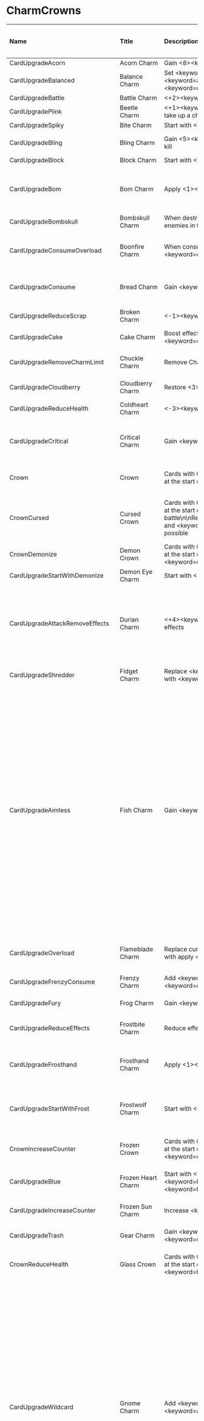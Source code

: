 # CharmCrowns

| Name                             | Title              | Description                                                                                                                                         |   Tier | Attack Effect   | Effect (Simple Effects Not Shown)              | Trait            | Script                                                                                                         | Target Constraints                                                                                                                                                                                                                                                     | Notes    |
|:---------------------------------|:-------------------|:----------------------------------------------------------------------------------------------------------------------------------------------------|-------:|:----------------|:-----------------------------------------------|:-----------------|:---------------------------------------------------------------------------------------------------------------|:-----------------------------------------------------------------------------------------------------------------------------------------------------------------------------------------------------------------------------------------------------------------------|:---------|
| CardUpgradeAcorn                 | Acorn Charm        | Gain <8><keyword=shell>                                                                                                                             |      2 | nan             | Shell(8)                                       | nan              | nan                                                                                                            | Can Be Hit                                                                                                                                                                                                                                                             | nan      |
| CardUpgradeBalanced              | Balance Charm      | Set <keyword=health>, <keyword=attack> and <keyword=counter> to <3>                                                                                 |      2 | nan             | nan                                            | nan              | nan                                                                                                            | nan                                                                                                                                                                                                                                                                    | nan      |
| CardUpgradeBattle                | Battle Charm       | <+2><keyword=attack>                                                                                                                                |      2 | nan             | nan                                            | nan              | nan                                                                                                            | nan                                                                                                                                                                                                                                                                    | nan      |
| CardUpgradePlink                 | Beetle Charm       | <+1><keyword=attack>\nDoes not take up a charm slot                                                                                                 |      2 | nan             | nan                                            | nan              | nan                                                                                                            | nan                                                                                                                                                                                                                                                                    | nan      |
| CardUpgradeSpiky                 | Bite Charm         | Start with <3><keyword=teeth>                                                                                                                       |      2 | nan             | Teeth(3)                                       | nan              | nan                                                                                                            | Can Be Hit                                                                                                                                                                                                                                                             | nan      |
| CardUpgradeBling                 | Bling Charm        | Gain <5><keyword=blings> from each kill                                                                                                             |      1 | nan             | On Kill Apply Gold To Self(5)                  | nan              | nan                                                                                                            | Does Kill                                                                                                                                                                                                                                                              | nan      |
| CardUpgradeBlock                 | Block Charm        | Start with <1><keyword=block>                                                                                                                       |      2 | nan             | Block(1)                                       | nan              | nan                                                                                                            | Can Be Hit                                                                                                                                                                                                                                                             | nan      |
| CardUpgradeBom                   | Bom Charm          | Apply <1><keyword=weakness>                                                                                                                         |      2 | Weakness(1)     | nan                                            | nan              | nan                                                                                                            | Does Trigger, Does Not Play On Slot, Plays On Board                                                                                                                                                                                                                    | nan      |
| CardUpgradeBombskull             | Bombskull Charm    | When destroyed, deal <8> damage to enemies in the row                                                                                               |      2 | nan             | nan                                            | Explode(8)       | nan                                                                                                            | Is Unit, Can Be Hit                                                                                                                                                                                                                                                    | nan      |
| CardUpgradeConsumeOverload       | Boonfire Charm     | When consumed, apply <2><keyword=overload> to all enemies                                                                                           |      2 | nan             | When Consumed Apply Overload To Enemies(2)     | nan              | nan                                                                                                            | Has Consume                                                                                                                                                                                                                                                            | nan      |
| CardUpgradeConsume               | Bread Charm        | Gain <keyword=consume>                                                                                                                              |     -2 | nan             | nan                                            | Consume          | nan                                                                                                            | Does Not Have Consume, Is Item                                                                                                                                                                                                                                         | nan      |
| CardUpgradeReduceScrap           | Broken Charm       | <-1><keyword=scrap>                                                                                                                                 |     -2 | nan             | nan                                            | nan              | Reduce Scrap (1)                                                                                               | Scrap More Than 1                                                                                                                                                                                                                                                      | nan      |
| CardUpgradeCake                  | Cake Charm         | Boost effects by <4> and gain <keyword=consume>                                                                                                     |      2 | nan             | nan                                            | Consume          | nan                                                                                                            | Is Item, Can Be Boosted                                                                                                                                                                                                                                                | nan      |
| CardUpgradeRemoveCharmLimit      | Chuckle Charm      | Remove Charm limit                                                                                                                                  |      2 | nan             | nan                                            | nan              | Add Charm Slots (100)                                                                                          | nan                                                                                                                                                                                                                                                                    | nan      |
| CardUpgradeCloudberry            | Cloudberry Charm   | Restore <3><keyword=health> on kill                                                                                                                 |      2 | nan             | On Kill Heal To Self(3)                        | nan              | nan                                                                                                            | Has Health, Does Kill                                                                                                                                                                                                                                                  | nan      |
| CardUpgradeReduceHealth          | Coldheart Charm    | <-3><keyword=health>                                                                                                                                |     -2 | nan             | nan                                            | nan              | nan                                                                                                            | Health More Than 3                                                                                                                                                                                                                                                     | nan      |
| CardUpgradeCritical              | Critical Charm     | Gain <keyword=combo>                                                                                                                                |      2 | nan             | nan                                            | Combo            | nan                                                                                                            | Can Be Boosted, Is Item, Does Not Have Combo                                                                                                                                                                                                                           | nan      |
| Crown                            | Crown              | Cards with Crowns are always played at the start of battle                                                                                          |      0 | nan             | nan                                            | nan              | nan                                                                                                            | Can Take Crown, Play Type Not None                                                                                                                                                                                                                                     | nan      |
| CrownCursed                      | Cursed Crown       | Cards with Crowns are always played at the start of battle\n\nReduces\n<keyword=attack> and <keyword=health> by <1> if possible <Cannot be removed> |      0 | nan             | nan                                            | nan              | Reduce Health (1), Reduce Damage (1)                                                                           | Can Take Crown, Play Type Not None                                                                                                                                                                                                                                     | nan      |
| CrownDemonize                    | Demon Crown        | Cards with Crowns are always played at the start of battle\n\nStart with <1><keyword=demonize>\n<Cannot be removed>                                 |      0 | nan             | Demonize(1)                                    | nan              | nan                                                                                                            | Can Take Crown, Can Be Hit                                                                                                                                                                                                                                             | [unused] |
| CardUpgradeStartWithDemonize     | Demon Eye Charm    | Start with <1><keyword=demonize>                                                                                                                    |     -2 | nan             | Demonize(1)                                    | nan              | nan                                                                                                            | Can Be Hit, Has Health                                                                                                                                                                                                                                                 | nan      |
| CardUpgradeAttackRemoveEffects   | Durian Charm       | <+4><keyword=attack>\nRemove all effects                                                                                                            |      2 | nan             | Remove Effects(1)                              | nan              | Remove All Attack Effects, Remove All Passive Effects, Remove All Traits                                       | Does Damage                                                                                                                                                                                                                                                            | nan      |
| CardUpgradeShredder              | Fidget Charm       | Replace <keyword=recycle> effects with <keyword=trash> and vice versa                                                                               |      2 | nan             | nan                                            | nan              | Swap Recycle & Trash                                                                                           | Has Recyle Or Trash, Is Item                                                                                                                                                                                                                                           | nan      |
| CardUpgradeAimless               | Fish Charm         | Gain <keyword=aimless>                                                                                                                              |     -2 | nan             | nan                                            | Aimless          | nan                                                                                                            | Does Not Have Barrage, Does Not Have Longshot, Is Unit Or Needs Target, Does Attack, Plays On Board, Does Not Play On Slot, Does Not Have Instant Summon Copy, Does Not Have Instant Summon Copy Of Enemy, Does Not Have Sacrifice Ally, Does Not Have Hit All Enemies | nan      |
| CardUpgradeOverload              | Flameblade Charm   | Replace current <keyword=attack> with apply <keyword=overload>                                                                                      |      2 | nan             | nan                                            | nan              | Replace Attack With Apply Overload                                                                             | Attack More Than 0                                                                                                                                                                                                                                                     | nan      |
| CardUpgradeFrenzyConsume         | Frenzy Charm       | Add <x2><keyword=frenzy> and gain <keyword=consume>                                                                                                 |      2 | nan             | MultiHit(2)                                    | Consume          | nan                                                                                                            | Is Item                                                                                                                                                                                                                                                                | nan      |
| CardUpgradeFury                  | Frog Charm         | Gain <keyword=fury 4>                                                                                                                               |      1 | nan             | nan                                            | Fury(4)          | nan                                                                                                            | Is Unit, Does Damage                                                                                                                                                                                                                                                   | nan      |
| CardUpgradeReduceEffects         | Frostbite Charm    | Reduce effects by <1>                                                                                                                               |     -2 | nan             | nan                                            | nan              | nan                                                                                                            | Effects More Than 1                                                                                                                                                                                                                                                    | nan      |
| CardUpgradeFrosthand             | Frosthand Charm    | Apply <1><keyword=frost>                                                                                                                            |      1 | Frost(1)        | nan                                            | nan              | nan                                                                                                            | Does Trigger, Does Not Play On Slot, Plays On Board                                                                                                                                                                                                                    | nan      |
| CardUpgradeStartWithFrost        | Frostwolf Charm    | Start with <4><keyword=frost>                                                                                                                       |     -2 | nan             | Frost(4)                                       | nan              | nan                                                                                                            | Does Damage, Attack More Than 0                                                                                                                                                                                                                                        | nan      |
| CrownIncreaseCounter             | Frozen Crown       | Cards with Crowns are always played at the start of battle\n\nIncrease <keyword=counter> by <1>\n\n<Cannot be removed>                              |      0 | nan             | nan                                            | nan              | nan                                                                                                            | Can Take Crown, Max Counter More Than 0                                                                                                                                                                                                                                | [unused] |
| CardUpgradeBlue                  | Frozen Heart Charm | Start with <2><keyword=block>\nReduce <keyword=health> to <1>                                                                                       |      2 | nan             | Block(2)                                       | nan              | nan                                                                                                            | Can Be Hit                                                                                                                                                                                                                                                             | nan      |
| CardUpgradeIncreaseCounter       | Frozen Sun Charm   | Increase <keyword=counter> by <1>                                                                                                                   |     -2 | nan             | nan                                            | nan              | nan                                                                                                            | Max Counter More Than 0                                                                                                                                                                                                                                                | nan      |
| CardUpgradeTrash                 | Gear Charm         | Gain <keyword=trash 1> and <keyword=draw 1>                                                                                                         |      0 | nan             | nan                                            | Trash,Draw       | nan                                                                                                            | Does Trigger                                                                                                                                                                                                                                                           | nan      |
| CrownReduceHealth                | Glass Crown        | Cards with Crowns are always played at the start of battle\n\n<-2><keyword=health>\n\n<Cannot be removed>                                           |      0 | nan             | nan                                            | nan              | nan                                                                                                            | Can Take Crown, Health More Than 2                                                                                                                                                                                                                                     | [unused] |
| CardUpgradeWildcard              | Gnome Charm        | Add <x1><keyword=frenzy> and gain <keyword=aimless>                                                                                                 |      2 | nan             | MultiHit(1)                                    | Aimless          | nan                                                                                                            | Does Not Have Barrage, Does Not Have Longshot, Is Unit Or Needs Target, Does Attack, Plays On Board, Does Not Play On Slot, Does Not Have Instant Summon Copy, Does Not Have Instant Summon Copy Of Enemy, Does Not Have Sacrifice Ally, Does Not Have Hit All Enemies | nan      |
| CardUpgradeDemonize              | Goat Charm         | Apply <1><keyword=demonize>                                                                                                                         |      2 | Demonize(1)     | nan                                            | nan              | nan                                                                                                            | Does Trigger, Does Not Play On Slot, Plays On Board                                                                                                                                                                                                                    | nan      |
| CrownTakeBlings                  | Gobling Crown      | Cards with Crowns are always played at the start of battle\n\nTake <1><keyword=blings> when triggering\n\n<Cannot be removed>                       |      0 | nan             | Pre Turn Take Gold(1)                          | nan              | nan                                                                                                            | Can Take Crown, Does Trigger                                                                                                                                                                                                                                           | [unused] |
| CardUpgradeGreed                 | Greed Charm        | Gain <keyword=greed>                                                                                                                                |      2 | nan             | nan                                            | Greed            | nan                                                                                                            | Does Not Have Greed, Does Damage                                                                                                                                                                                                                                       | nan      |
| CardUpgradeHeart                 | Heart Charm        | <+5><keyword=health>                                                                                                                                |      2 | nan             | nan                                            | nan              | nan                                                                                                            | Has Health                                                                                                                                                                                                                                                             | nan      |
| CardUpgradePig                   | Hog Charm          | Gain <keyword=pigheaded>\n<+7><keyword=health>                                                                                                      |      2 | nan             | nan                                            | Pigheaded        | nan                                                                                                            | Has Health, Is Not Miniboss                                                                                                                                                                                                                                            | nan      |
| CrownHogheaded                   | Hog Crown          | Cards with Crowns are always played at the start of battle\n\nGain <keyword=pigheaded>\n\n<Cannot be removed>                                       |      0 | nan             | nan                                            | Pigheaded        | nan                                                                                                            | Can Take Crown, Is Unit                                                                                                                                                                                                                                                | [unused] |
| CardUpgradeHook                  | Hook Charm         | Gain <keyword=pull 2>                                                                                                                               |      0 | nan             | nan                                            | Pull(2)          | nan                                                                                                            | Does Not Have Barrage, Does Trigger, Does Not Play On Slot, Plays On Board, Needs Target                                                                                                                                                                               | nan      |
| CardUpgradeHeartburn             | Jewelberry Charm   | Gain <keyword=heartburn>                                                                                                                            |      2 | nan             | nan                                            | Heartburn        | nan                                                                                                            | Has Health                                                                                                                                                                                                                                                             | nan      |
| CardUpgradeBootleg               | Jimbo Charm        | <keyword=health><keyword=attack><keyword=counter> are randomized between <2> and <5>                                                                |      2 | nan             | nan                                            | nan              | Set Health (2-5), Set Counter (2-5), Set Damage (2-5)                                                          | Does Damage, Has Health, Max Counter More Than 0                                                                                                                                                                                                                       | nan      |
| CardUpgradeEffigy                | Lamb Charm         | Gain <keyword=effigy 2>                                                                                                                             |      2 | nan             | nan                                            | Effigy(2)        | nan                                                                                                            | Does Summon                                                                                                                                                                                                                                                            | nan      |
| CardUpgradeReduceFrenzy          | Lazy Charm         | Reduce <keyword=frenzy> by <x1>                                                                                                                     |     -2 | nan             | nan                                            | nan              | Reduce Frenzy (1)                                                                                              | Has Frenzy                                                                                                                                                                                                                                                             | nan      |
| CardUpgradeBoost                 | Lumin Ring         | Boost effects by <1>                                                                                                                                |      2 | nan             | nan                                            | nan              | nan                                                                                                            | Can Be Boosted                                                                                                                                                                                                                                                         | nan      |
| CardUpgradeMime                  | Mime Charm         | Replace effects with those of a random <Companion> in your deck or reserve                                                                          |      2 | nan             | nan                                            | nan              | Remove All Attack Effects, Remove All Passive Effects, Remove All Traits, Copy Effects From Other Ally In Deck | Is Leader Or Companion                                                                                                                                                                                                                                                 | nan      |
| CardUpgradeFrenzyReduceAttack    | Moko Charm         | Add <x1><keyword=frenzy>\n<-1><keyword=attack>\n<-1><keyword=health>                                                                                |      2 | nan             | MultiHit(1)                                    | nan              | nan                                                                                                            | Attack More Than 0, Health More Than 1                                                                                                                                                                                                                                 | nan      |
| CardUpgradeAttackConsume         | Molten Egg Charm   | Gain <keyword=consume>\n<+5><keyword=attack>                                                                                                        |      2 | nan             | nan                                            | Consume          | nan                                                                                                            | Does Damage, Does Not Have Consume, Is Item                                                                                                                                                                                                                            | nan      |
| CardUpgradeAttackIncreaseCounter | Moose Charm        | Increase <keyword=counter> by <1>\n<+3><keyword=attack>                                                                                             |      2 | nan             | nan                                            | nan              | nan                                                                                                            | Does Damage, Max Counter More Than 0                                                                                                                                                                                                                                   | nan      |
| CardUpgradeMuncher               | Muncher Charm      | Permanently destroy the card when this is equipped                                                                                                  |      2 | nan             | nan                                            | nan              | Destroy Card                                                                                                   | Is Not Leader, Is In Deck Or Reserve                                                                                                                                                                                                                                   | nan      |
| CardUpgradeNoomlin               | Noomlin Charm      | Gain <keyword=noomlin>                                                                                                                              |      2 | nan             | nan                                            | Noomlin          | nan                                                                                                            | Does Not Have Noomlin, Is Not Leader                                                                                                                                                                                                                                   | nan      |
| CardUpgradeHeartmist             | Nourish Charm      | When hit, restore <keyword=health> by <1>                                                                                                           |      2 | nan             | When Hit Heal Self(1)                          | nan              | nan                                                                                                            | Can Be Hit, Has Health                                                                                                                                                                                                                                                 | nan      |
| CardUpgradeStartWithSnow         | Ooba Charm         | Start with <3><keyword=snow>                                                                                                                        |     -2 | nan             | Snow(3)                                        | nan              | nan                                                                                                            | Does Trigger, Has Reaction OR Counter                                                                                                                                                                                                                                  | nan      |
| CardUpgradeSnowImmune            | Pengu Charm        | When <keyword=snow>'d, gain equal <keyword=attack>                                                                                                  |      0 | nan             | When Snow Applied To Self Gain Equal Attack(1) | nan              | nan                                                                                                            | Is Unit, Is Not Immune To Snow, Does Trigger, Does Damage                                                                                                                                                                                                              | nan      |
| CardUpgradeShellBecomesSpice     | Peppernut Charm    | Replace <keyword=shell> effects with <keyword=spice> and vice versa                                                                                 |      2 | nan             | nan                                            | nan              | Swap Effects Based On Shell & Spice                                                                            | Has Effect Based On Shell Or Spice, Does Not Have Effect Based On Shell And Spice                                                                                                                                                                                      | nan      |
| CardUpgradeDraw                  | Pinch Charm        | Gain <keyword=draw 2> on kill                                                                                                                       |      2 | nan             | On Kill Draw(2)                                | nan              | nan                                                                                                            | Does Kill                                                                                                                                                                                                                                                              | nan      |
| CardUpgradeBarrage               | Pomegranate Charm  | Gain <keyword=barrage> and reduce <keyword=attack> by <2>                                                                                           |      2 | nan             | nan                                            | Barrage          | nan                                                                                                            | Does Not Have Aimless, Does Not Have Longshot, Attack More Than 1, Needs Target                                                                                                                                                                                        | nan      |
| CardUpgradePunchfist             | Punchfist Charm    | Gain <keyword=smackback>                                                                                                                            |      2 | nan             | nan                                            | Smackback        | nan                                                                                                            | Can Be Hit, Is Unit, Does Trigger                                                                                                                                                                                                                                      | nan      |
| CardUpgradeAttackAndHealth       | Raspberry Charm    | <+1><keyword=attack>\n<+3><keyword=health>                                                                                                          |      1 | nan             | nan                                            | nan              | nan                                                                                                            | Does Damage, Has Health                                                                                                                                                                                                                                                | nan      |
| CardUpgradeCrush                 | Recycle Charm      | Gain <keyword=recycle 1>\n<+4><keyword=attack>                                                                                                      |      1 | nan             | nan                                            | Recycle          | nan                                                                                                            | Does Trigger, Is Item                                                                                                                                                                                                                                                  | nan      |
| CardUpgradeFlameberry            | Scorchberry Charm  | Reduce <keyword=health> by half\nIncrease <keyword=attack> equal to <keyword=health>                                                                |      2 | nan             | nan                                            | nan              | Multiply Health by 0.5, Add Damage Equal To Health                                                             | Has Health, Does Damage                                                                                                                                                                                                                                                | nan      |
| CardUpgradeScrap                 | Scrap Charm        | Add <1><keyword=scrap>                                                                                                                              |      1 | nan             | Scrap(1)                                       | nan              | nan                                                                                                            | Is Unit, Has Scrap                                                                                                                                                                                                                                                     | nan      |
| CardUpgradeShadeClay             | Shade Slug         | Apply the same effect as the last <Charm> applied to the card                                                                                       |      2 | nan             | nan                                            | nan              | Copy Previous Charm                                                                                            | Has Charm (1)                                                                                                                                                                                                                                                          | nan      |
| CardUpgradeShellOnKill           | Shield Charm       | Gain <3><keyword=shell> on kill                                                                                                                     |      2 | nan             | On Kill Apply Shell To Self(3)                 | nan              | nan                                                                                                            | Is Unit, Does Kill                                                                                                                                                                                                                                                     | nan      |
| CardUpgradeShroom                | Shroom Charm       | Apply <1><keyword=shroom>                                                                                                                           |      1 | Shroom(1)       | nan                                            | nan              | nan                                                                                                            | Does Trigger, Does Not Play On Slot, Plays On Board                                                                                                                                                                                                                    | nan      |
| CardUpgradeSnowball              | Snowball Charm     | Apply <1><keyword=snow>                                                                                                                             |      2 | Snow(1)         | nan                                            | nan              | nan                                                                                                            | Does Trigger, Does Not Play On Slot, Plays On Board                                                                                                                                                                                                                    | nan      |
| CardUpgradeSpark                 | Spark Charm        | Gain <keyword=spark>                                                                                                                                |      2 | nan             | nan                                            | Spark            | nan                                                                                                            | Does Not Have Spark, Does Trigger, Is Unit                                                                                                                                                                                                                             | nan      |
| CardUpgradeSpice                 | Spice Charm        | Gain <2><keyword=spice> when hit                                                                                                                    |      2 | nan             | When Hit Apply Spice To Self(2)                | nan              | nan                                                                                                            | Can Be Hit, Does Damage                                                                                                                                                                                                                                                | nan      |
| CardUpgradeInk                   | Squid Charm        | Apply <2><keyword=null>                                                                                                                             |      2 | Null(2)         | nan                                            | nan              | nan                                                                                                            | Does Trigger                                                                                                                                                                                                                                                           | nan      |
| CardUpgradeRemoveEffects         | Squidskull Charm   | Start with <4><keyword=null>                                                                                                                        |     -2 | nan             | Null(4)                                        | nan              | nan                                                                                                            | Has Any Effect, Is Unit                                                                                                                                                                                                                                                | nan      |
| CrownInk                         | Squidskull Crown   | Cards with Crowns are always played at the start of battle\n\nStart with <3><keyword=null>\n\n<Cannot be removed>                                   |      0 | nan             | Null(3)                                        | nan              | nan                                                                                                            | Can Take Crown, Is Unit                                                                                                                                                                                                                                                | [unused] |
| CardUpgradeConsumeAddHealth      | Strawberry Charm   | When consumed, add <+2><keyword=health> to all allies                                                                                               |      2 | nan             | When Consumed Add Health To Allies(2)          | nan              | nan                                                                                                            | Has Consume                                                                                                                                                                                                                                                            | nan      |
| CardUpgradeSun                   | Sun Charm          | Reduce <keyword=counter> by 1                                                                                                                       |      2 | nan             | nan                                            | nan              | nan                                                                                                            | Max Counter More Than 1                                                                                                                                                                                                                                                | nan      |
| CardUpgradeGlass                 | Sunglass Charm     | Reduce <keyword=counter> by half\nSet <keyword=health> to <1>\nGain <keyword=fragile>                                                               |      2 | nan             | nan                                            | Fragile          | Multiply Counter by 0.5                                                                                        | Max Counter More Than 1                                                                                                                                                                                                                                                | nan      |
| CardUpgradeTeethWhenHit          | Tiger Charm        | Gain <1><keyword=teeth> when hit                                                                                                                    |      2 | nan             | When Hit Gain Teeth To Self(1)                 | nan              | nan                                                                                                            | Can Be Hit                                                                                                                                                                                                                                                             | nan      |
| CardUpgradeTrashBad              | Trash Charm        | Gain <keyword=trash 1>                                                                                                                              |     -2 | nan             | nan                                            | Trash            | nan                                                                                                            | Does Trigger                                                                                                                                                                                                                                                           | nan      |
| CardUpgradeShroomReduceHealth    | Truffle Charm      | Apply <3><keyword=shroom>\n<-2><keyword=health>                                                                                                     |      2 | Shroom(3)       | nan                                            | nan              | nan                                                                                                            | Health More Than 2, Does Trigger                                                                                                                                                                                                                                       | nan      |
| CrownReduceAttack                | Weak Crown         | Cards with Crowns are always played at the start of battle\n\n<-1><keyword=attack>\n\n<Cannot be removed>                                           |      0 | nan             | nan                                            | nan              | nan                                                                                                            | Can Take Crown, Attack More Than 0                                                                                                                                                                                                                                     | [unused] |
| CardUpgradeReduceAttack          | Weakness Charm     | <-1><keyword=attack>                                                                                                                                |     -2 | nan             | nan                                            | nan              | nan                                                                                                            | Attack More Than 1                                                                                                                                                                                                                                                     | nan      |
| CardUpgradeWeakness              | Weakness Charm     | Reduce <keyword=attack> by <2>                                                                                                                      |     -3 | nan             | nan                                            | nan              | nan                                                                                                            | Attack More Than 0                                                                                                                                                                                                                                                     | nan      |
| CardUpgradeHunger                | Zoomlin Charm      | Gain <keyword=zoomlin> and <keyword=consume>                                                                                                        |      2 | nan             | nan                                            | Zoomlin, Consume | nan                                                                                                            | Is Item, Does Not Have Noomlin, Does Not Have Consume                                                                                                                                                                                                                  | nan      |